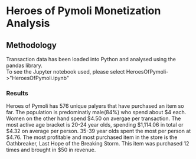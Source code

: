 # Heroes of Pymoli Monetization Analysis<br/>

## Methodology<br/>
Transaction data has been loaded into Python and analysed using the pandas library.<br/>
To see the Jupyter notebook used, please select HeroesOfPymoli->"HeroesOfPymoli.ipynb"<br/>

### Results<br/>
Heroes of Pymoli has 576 unique palyers that have purchased an item so far. The population is predominatly male(84%) who spend about $4 each.
Women on the other hand spend $4.50 on avergae per transaction. The most active age bracket is 20-24 year olds, spending $1,114.06 in total 
or $4.32 on average per person. 35-39 year olds spent the most per person at $4.76.
The most profitable and most purchased item in the store is the Oathbreaker, Last Hope of the Breaking Storm. 
This item was purchased 12 times and brought in $50 in revenue.
